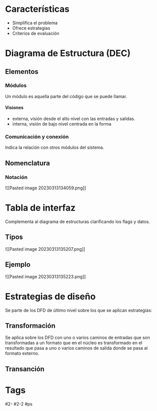 # Características
- Simplifica el problema
- Ofrece estrategias
- Criterios de evaluación
# Diagrama de Estructura (DEC)
## Elementos
### Módulos
Un módulo es aquella parte del código que se puede llamar.
#### Visiones
- externa, visión desde el alto nivel con las entradas y salidas.
- interna, visión de bajo nivel centrada en la forma
### Comunicación y conexión
Indica la relación con otros módulos del sistema.
## Nomenclatura
### Notación
![[Pasted image 20230313134059.png]]
# Tabla de interfaz
Complementa al diagrama de estructuras clarificando los flags y datos.
## Tipos
![[Pasted image 20230313135207.png]]
## Ejemplo
![[Pasted image 20230313135223.png]]
# Estrategias de diseño
Se parte de los DFD de último nivel sobre los que se aplican estrategias:
## Transformación
Se aplica sobre los DFD con uno o varios caminos de entradas que son transformadas a un formato que en el núcleo es transformado en el resultado que pasa a uno o varios caminos de salida donde se pasa al formato externo.
## Transanción


# Tags
#2- 
#2-2 
#ps